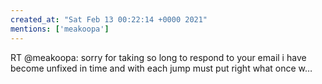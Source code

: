 ```yaml
---
created_at: "Sat Feb 13 00:22:14 +0000 2021"
mentions: ['meakoopa']
---
```


RT @meakoopa: sorry for taking so long to respond to your email i have become unfixed in time and with each jump must put right what once w…